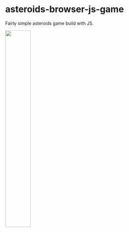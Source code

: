 # asteroids-browser-js-game

Fairly simple asteroids game build with JS.

<img src="screenshot.png" width="40%">

